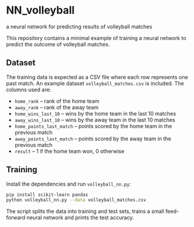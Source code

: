 # NN_volleyball
a neural network for predicting  results of volleyball matches

This repository contains a minimal example of training a neural network to predict the outcome of volleyball matches.

## Dataset

The training data is expected as a CSV file where each row represents one past match. An example dataset `volleyball_matches.csv` is included. The columns used are:

- `home_rank` – rank of the home team
- `away_rank` – rank of the away team
- `home_wins_last_10` – wins by the home team in the last 10 matches
- `away_wins_last_10` – wins by the away team in the last 10 matches
- `home_points_last_match` – points scored by the home team in the previous match
- `away_points_last_match` – points scored by the away team in the previous match
- `result` – 1 if the home team won, 0 otherwise

## Training

Install the dependencies and run `volleyball_nn.py`:

```bash
pip install scikit-learn pandas
python volleyball_nn.py --data volleyball_matches.csv
```

The script splits the data into training and test sets, trains a small feed-forward neural network and prints the test accuracy.

